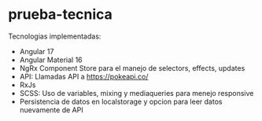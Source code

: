 # prueba-tecnica

Tecnologias implementadas:
- Angular 17
- Angular Material 16
- NgRx Component Store para el manejo de selectors, effects, updates
- API: Llamadas API a https://pokeapi.co/
- RxJs
- SCSS: Uso de variables, mixing y mediaqueries para menejo responsive
- Persistencia de datos en localstorage y opcion para leer datos nuevamente de API

